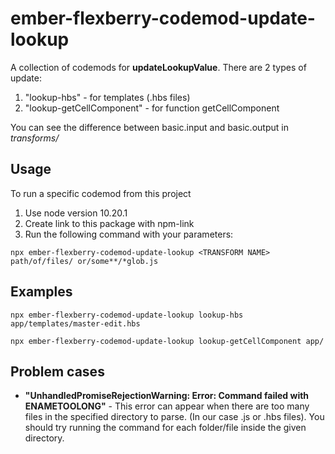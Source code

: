 # ember-flexberry-codemod-update-lookup

A collection of codemods for **updateLookupValue**.
There are 2 types of update:
1) "lookup-hbs" - for templates (.hbs files)
2) "lookup-getCellComponent" - for function getCellComponent

You can see the difference between basic.input and basic.output in *transforms/*

## Usage

To run a specific codemod from this project
1) Use node version 10.20.1
2) Create link to this package with npm-link
3) Run the following command with your parameters:

```
npx ember-flexberry-codemod-update-lookup <TRANSFORM NAME> path/of/files/ or/some**/*glob.js
```

## Examples

```
npx ember-flexberry-codemod-update-lookup lookup-hbs app/templates/master-edit.hbs

npx ember-flexberry-codemod-update-lookup lookup-getCellComponent app/
```

## Problem cases

- **"UnhandledPromiseRejectionWarning: Error: Command failed with ENAMETOOLONG"** - This error can appear when there are too many files in the specified directory to parse. (In our case .js or .hbs files). You should try running the command for each folder/file inside the given directory.

